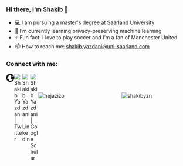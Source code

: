 ### Hi there, I'm Shakib 👋 

- 💻 I am pursuing a master's degree at Saarland University
- 🌱 I’m currently learning privacy-preserving machine learning
- ⚡ Fun fact: I love to play soccer and I’m a fan of Manchester United
- 📫 How to reach me: shakib.yazdani@uni-saarland.com

### Connect with me:

[<img align="left" alt="Saarland University" width="22px" src="https://raw.githubusercontent.com/iconic/open-iconic/master/svg/globe.svg" />][website]
[<img align="left" alt="Shakib Yazdani | Twitter" width="22px" src="https://cdn.jsdelivr.net/npm/simple-icons@v3/icons/twitter.svg" />][twitter]
[<img align="left" alt="Shakib Yazdani | LinkedIn" width="22px" src="https://cdn.jsdelivr.net/npm/simple-icons@v3/icons/linkedin.svg" />][linkedin]
[<img align="left" alt="Shakib Yazdani | Google Scholar" width="22px" src="https://cdn.jsdelivr.net/npm/simple-icons@3.13.0/icons/googlescholar.svg" />][google-scholar]

<br />
<br />
<br />

<div>
  <img width="45%" align="left" src="https://github-readme-stats.vercel.app/api/top-langs?username=shakibyzn&show_icons=true&locale=en&layout=compact" alt="hejazizo" />
  <img width="50%"  src="https://github-readme-streak-stats.herokuapp.com/?user=shakibyzn&" alt="shakibyzn" />
</div>


[twitter]: https://twitter.com/iamshakibYz
[linkedin]: https://www.linkedin.com/in/shakib-yazdani/
[google-scholar]: https://scholar.google.com/citations?user=afvFKdwAAAAJ&hl=en
[website]: https://www.uni-saarland.de/lehrstuhl/sorge/personen/studentische-mitarbeiter/shakib-yazdani.html

